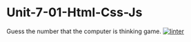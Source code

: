 # Unit-7-01-Html-Css-Js
Guess the number that the computer is thinking game.
[![linter](https://github.com/Oscale/Unit-7-01-Html-Css-Js/workflows/linter/badge.svg)](https://github.com/marketplace/actions/super-linter)
